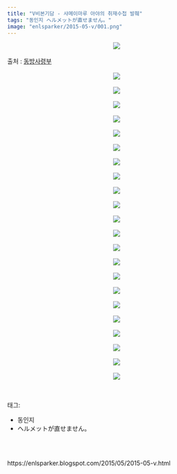 ```yaml
---
title: "V비본기담 - 샤메이마루 아야의 취재수첩 발췌"
tags: "동인지 ヘルメットが直せません。"
image: "enlsparker/2015-05-v/001.png"
---
```

<div class="article">
<div class="post-body entry-content" id="post-body-1224418973618232555" itemprop="description articleBody">
<div class="separator" style="clear: both; text-align: center;">
<img src="{{ site.nasurl }}/enlsparker/2015-05-v/001.png"/></div>
<a name="more"></a><br/>
출처 : <a href="http://cafe.naver.com/touhouheadquarters">동방사령부</a><br/>
<br/>
<div class="separator" style="clear: both; text-align: center;">
<img src="{{ site.nasurl }}/enlsparker/2015-05-v/002.png"/></div>
<br/>
<div class="separator" style="clear: both; text-align: center;">
<img src="{{ site.nasurl }}/enlsparker/2015-05-v/003.png"/></div>
<br/>
<div class="separator" style="clear: both; text-align: center;">
<img src="{{ site.nasurl }}/enlsparker/2015-05-v/004.png"/></div>
<br/>
<div class="separator" style="clear: both; text-align: center;">
<img src="{{ site.nasurl }}/enlsparker/2015-05-v/005.png"/></div>
<br/>
<div class="separator" style="clear: both; text-align: center;">
<img src="{{ site.nasurl }}/enlsparker/2015-05-v/006.png"/></div>
<br/>
<div class="separator" style="clear: both; text-align: center;">
<img src="{{ site.nasurl }}/enlsparker/2015-05-v/007.png"/></div>
<br/>
<div class="separator" style="clear: both; text-align: center;">
<img src="{{ site.nasurl }}/enlsparker/2015-05-v/008.png"/></div>
<br/>
<div class="separator" style="clear: both; text-align: center;">
<img src="{{ site.nasurl }}/enlsparker/2015-05-v/009.png"/></div>
<br/>
<div class="separator" style="clear: both; text-align: center;">
<img src="{{ site.nasurl }}/enlsparker/2015-05-v/010.png"/></div>
<br/>
<div class="separator" style="clear: both; text-align: center;">
<img src="{{ site.nasurl }}/enlsparker/2015-05-v/011.png"/></div>
<br/>
<div class="separator" style="clear: both; text-align: center;">
<img src="{{ site.nasurl }}/enlsparker/2015-05-v/012.png"/></div>
<br/>
<div class="separator" style="clear: both; text-align: center;">
<img src="{{ site.nasurl }}/enlsparker/2015-05-v/013.png"/></div>
<br/>
<div class="separator" style="clear: both; text-align: center;">
<img src="{{ site.nasurl }}/enlsparker/2015-05-v/014.png"/></div>
<br/>
<div class="separator" style="clear: both; text-align: center;">
<img src="{{ site.nasurl }}/enlsparker/2015-05-v/015.png"/></div>
<br/>
<div class="separator" style="clear: both; text-align: center;">
<img src="{{ site.nasurl }}/enlsparker/2015-05-v/016.png"/></div>
<br/>
<div class="separator" style="clear: both; text-align: center;">
<img src="{{ site.nasurl }}/enlsparker/2015-05-v/017.png"/></div>
<br/>
<div class="separator" style="clear: both; text-align: center;">
<img src="{{ site.nasurl }}/enlsparker/2015-05-v/018.png"/></div>
<br/>
<div class="separator" style="clear: both; text-align: center;">
<img src="{{ site.nasurl }}/enlsparker/2015-05-v/019.png"/></div>
<br/>
<div class="separator" style="clear: both; text-align: center;">
<img src="{{ site.nasurl }}/enlsparker/2015-05-v/020.png"/></div>
<br/>
<div class="separator" style="clear: both; text-align: center;">
<img src="{{ site.nasurl }}/enlsparker/2015-05-v/021.png"/></div>
<br/>
<div class="separator" style="clear: both; text-align: center;">
<img src="{{ site.nasurl }}/enlsparker/2015-05-v/022.png"/></div>
<br/>
<div class="separator" style="clear: both; text-align: center;">
<img src="{{ site.nasurl }}/enlsparker/2015-05-v/023.png"/></div>
<br/>
<div style="clear: both;"></div>
</div></div><br/>
<div class="tagTrail">
<p>태그: </p>
<ul>
<li>동인지</li>
<li>ヘルメットが直せません。</li>
</ul>
</div><br/>

<br/>
<p id="refer">https://enlsparker.blogspot.com/2015/05/2015-05-v.html</p>
<br/>
